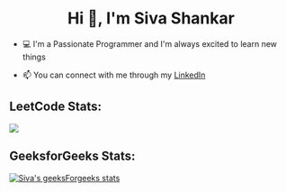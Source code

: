 <h1 align="center">Hi 👋, I'm Siva Shankar</h1>

- 💻 I'm a Passionate Programmer and I'm always excited to learn new things 

- 📫 You can connect with me through my [LinkedIn](https://www.linkedin.com/in/siva-shankar-juthuka-26b80023a/)

## LeetCode Stats:
  
[![](https://leetcard.jacoblin.cool/sivashankarjuthuka8?theme=dark)](https://leetcode.com/sivashankarjuthuka8/)


## GeeksforGeeks Stats:
  
[![Siva's geeksForgeeks stats](https://geeks-for-geeks-stats-api-napiyo.vercel.app/?userName=sivashankarjuthuka)](https://auth.geeksforgeeks.org/user/sivashankarjuthuka)
